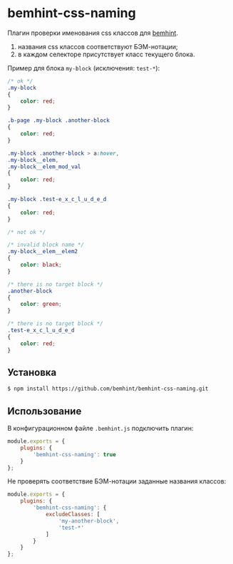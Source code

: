 # bemhint-css-naming

Плагин проверки именования css классов для [bemhint](https://github.com/bemhint/bemhint).
  1. названия css классов соответствуют БЭМ-нотации;
  1. в каждом селекторе присутствует класс текущего блока.

Пример для блока `my-block` (исключения: `test-*`):

```css
/* ok */
.my-block
{
    color: red;
}

.b-page .my-block .another-block
{
    color: red;
}

.my-block .another-block > a:hover,
.my-block__elem,
.my-block__elem_mod_val
{
    color: red;
}

.my-block .test-e_x_c_l_u_d_e_d
{
    color: red;
}

/* not ok */

/* invalid block name */
.my-block__elem__elem2
{
    color: black;
}

/* there is no target block */
.another-block
{
    color: green;
}

/* there is no target block */
.test-e_x_c_l_u_d_e_d
{
    color: red;
}

```

## Установка

```bash
$ npm install https://github.com/bemhint/bemhint-css-naming.git
```

## Использование

В конфигурационном файле `.bemhint.js` подключить плагин:
```js
module.exports = {
    plugins: {
        'bemhint-css-naming': true
    }
};
```

Не проверять соответствие БЭМ-нотации заданные названия классов:

```js
module.exports = {
    plugins: {
        'bemhint-css-naming': {
            excludeClasses: [
                'my-another-block',
                'test-*'
            ]
        }
    }
};
```
